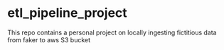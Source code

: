 # etl_pipeline_project

This repo contains a personal project on locally ingesting fictitious data from faker to aws S3 bucket